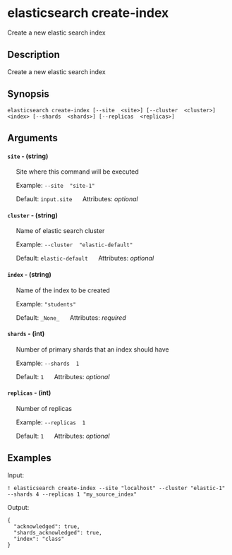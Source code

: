 # elasticsearch create-index

Create a new elastic search index

## Description

Create a new elastic search index

## Synopsis

`elasticsearch create-index [--site  <site>] [--cluster  <cluster>] <index> [--shards  <shards>] [--replicas  <replicas>]`

## Arguments


#### `site` - (string)

&nbsp;&nbsp;&nbsp;&nbsp; Site where this command will be executed  

&nbsp;&nbsp;&nbsp;&nbsp; Example:  `--site  "site-1"`

&nbsp;&nbsp;&nbsp;&nbsp; Default: `input.site`
&nbsp;&nbsp;&nbsp;&nbsp; Attributes: _optional_  


#### `cluster` - (string)

&nbsp;&nbsp;&nbsp;&nbsp; Name of elastic search cluster  

&nbsp;&nbsp;&nbsp;&nbsp; Example:  `--cluster  "elastic-default"`

&nbsp;&nbsp;&nbsp;&nbsp; Default: `elastic-default`
&nbsp;&nbsp;&nbsp;&nbsp; Attributes: _optional_  


#### `index` - (string)

&nbsp;&nbsp;&nbsp;&nbsp; Name of the index to be created  

&nbsp;&nbsp;&nbsp;&nbsp; Example:  `"students"`

&nbsp;&nbsp;&nbsp;&nbsp; Default: `_None_`
&nbsp;&nbsp;&nbsp;&nbsp; Attributes: _required_  


#### `shards` - (int)

&nbsp;&nbsp;&nbsp;&nbsp; Number of primary shards that an index should have  

&nbsp;&nbsp;&nbsp;&nbsp; Example:  `--shards  1`

&nbsp;&nbsp;&nbsp;&nbsp; Default: `1`
&nbsp;&nbsp;&nbsp;&nbsp; Attributes: _optional_  


#### `replicas` - (int)

&nbsp;&nbsp;&nbsp;&nbsp; Number of replicas  

&nbsp;&nbsp;&nbsp;&nbsp; Example:  `--replicas  1`

&nbsp;&nbsp;&nbsp;&nbsp; Default: `1`
&nbsp;&nbsp;&nbsp;&nbsp; Attributes: _optional_  



## Examples

Input: 
```
! elasticsearch create-index --site "localhost" --cluster "elastic-1" --shards 4 --replicas 1 "my_source_index"
```
Output: 
```
{
  "acknowledged": true,
  "shards_acknowledged": true,
  "index": "class"
}
```

